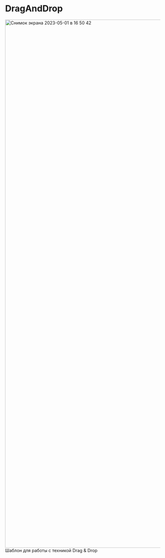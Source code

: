 # DragAndDrop
<img width="1716" alt="Снимок экрана 2023-05-01 в 16 50 42" src="https://user-images.githubusercontent.com/103593586/235453953-c0fc0c45-8d8a-40fe-abfb-4abc0da997c8.png">
Шаблон для работы с техникой Drag & Drop
